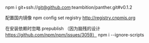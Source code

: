 npm i git+ssh://git@github.com:teambition/panther.git#v0.1.2

配置国内镜像
npm config set registry http://registry.cnpmjs.org 

在安装依赖时忽略 prepublish （因为脑残的设计 https://github.com/npm/npm/issues/3059）
npm i --ignore-scripts
